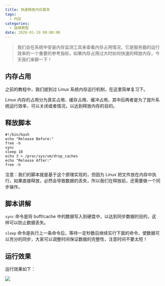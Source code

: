 ```yaml
---
title: 快速释放内存脚本
tags:
  - 内存
categories:
  - 运维教程
date: 2020-01-19 00:00:00
---
```


> 我们会在系统中安装内存监测工具来查看内存占用情况，它是服务器的运行效率的一个重要的参考指标，如果内存占用过大时如何快速的释放内存，今天我们来聊一下！

<!-- more -->

## 内存占用

之前的教程中，我们提到过 Linux 系统内存运行机制，在这里简单复习下。

Linux 内存的占用分为真实占用、缓存占用、缓冲占用，其中后两者是为了提升系统运行效率，可以关闭或者情况，以达到释放内存的目的。

## 释放脚本

```
#!/bin/bash
echo "Release Before:"
free -h
sync
sleep 10
echo 3 > /proc/sys/vm/drop_caches
echo "Release After:"
free -h
```

注意：我们的脚本就是基于这个原理实现的，但因为 Linux 把文件放在内存中执行，如果直接释放，必然会导致数据的丢失，所以我们在释放前，还需要做一个同步操作。

## 脚本讲解

`sync` 命令是将 buff/cache 中的数据写入到硬盘中，以达到同步数据的目的，这样可以防止数据丢失。

`sleep` 命令是执行上一条命令后，等待一定秒数后继续实行下面的命令，使数据可以充分的同步，大家可以调整时间保证数据的完整性，注意时间不要太短！

## 运行效果

运行效果如下：

![](https://cdn.dusays.com/2020/01/182-1.jpg)